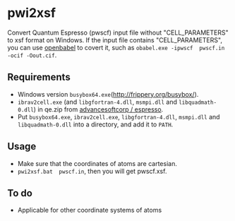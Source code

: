 # pwi2xsf
Convert Quantum Espresso (pwscf) input file without "CELL_PARAMETERS" to xsf format on Windows. If the input file contains "CELL_PARAMETERS", you can use [openbabel](https://github.com/openbabel/openbabel) to covert it, such as `obabel.exe -ipwscf  pwscf.in -ocif -Oout.cif`. 

## Requirements
* Windows version `busybox64.exe`(http://frippery.org/busybox/).
* `ibrav2cell.exe` (and `libgfortran-4.dll`, `msmpi.dll` and `libquadmath-0.dll`) in  qe.zip from [advancesoftcorp
/
espresso](https://github.com/advancesoftcorp/espresso/releases).
* Put `busybox64.exe`, `ibrav2cell.exe`, `libgfortran-4.dll`, `msmpi.dll` and `libquadmath-0.dll` into a directory, and add it to `PATH`.

## Usage
* Make sure that the coordinates of atoms are cartesian.
* `pwi2xsf.bat  pwscf.in`, then you will get pwscf.xsf.

## To do
* Applicable for other coordinate systems of atoms

